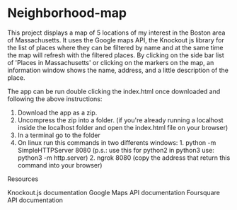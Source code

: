 # Neighborhood-map

This project displays a map of 5 locations of my interest in the Boston area of Massachusetts. It uses the Google maps API, the Knockout js library for the list of places where they can be filtered by name and at the same time the map will refresh with the filtered places. By clicking on the side bar list of 'Places in Massachusetts' or clicking on the markers on the map, an information window shows the name, address, and a little description of the place.

The app can be run double clicking the index.html once downloaded and following the above instructions:
1. Download the app as a zip.
2. Uncompress the zip into a folder. (if you're already running a localhost inside the localhost folder and open the index.html file on your browser)
3. In a terminal go to the folder
4. On linux run this commands in two differents windows: 
		1. python -m SimpleHTTPServer 8080 (p.s.: use this for python2 in python3 use: python3 -m http.server)
		2. ngrok 8080 (copy the address that return this command into your browser)


Resources

Knockout.js documentation
Google Maps API documentation
Foursquare API documentation
